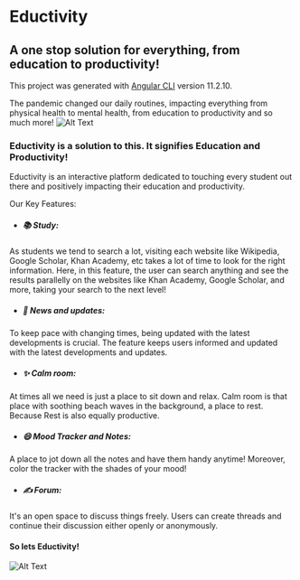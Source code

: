 # Eductivity

## A one stop solution for everything, from education to productivity!

This project was generated with [Angular CLI](https://github.com/angular/angular-cli) version 11.2.10.

The pandemic changed our daily routines, impacting everything from physical health to mental health, from education to productivity and so much more!
![Alt Text](https://media.giphy.com/media/iIRwR0Kc0OjG12oEer/giphy.gif)
### Eductivity is a solution to this. It signifies Education and Productivity! 
Eductivity is an interactive platform dedicated to touching every student out there and positively impacting their education and productivity.

Our Key Features:

- ##### :books: Study:
As students we tend to search a lot, visiting each website like Wikipedia, Google Scholar, Khan Academy, etc takes a lot of time to look for the right information. Here, in this feature, the user can search anything and see the results parallelly on the websites like Khan Academy, Google Scholar, and more, taking your search to the next level!

- ##### :newspaper: News and updates:
To keep pace with changing times, being updated with the latest developments is crucial. The feature keeps users informed and updated with the latest developments and updates. 

- ##### :sparkles: Calm room:
At times all we need is just a place to sit down and relax. Calm room is that place with soothing beach waves in the background, a place to rest. Because Rest is also equally productive.

- ##### :smile: Mood Tracker and Notes:
A place to jot down all the notes and have them handy anytime! Moreover, color the tracker with the shades of your mood!

- ##### :writing_hand: Forum:
It's an open space to discuss things freely. Users can create threads and continue their discussion either openly or anonymously.

#### So lets Eductivity!
![Alt Text](https://media.giphy.com/media/TdfyKrN7HGTIY/giphy.gif)


